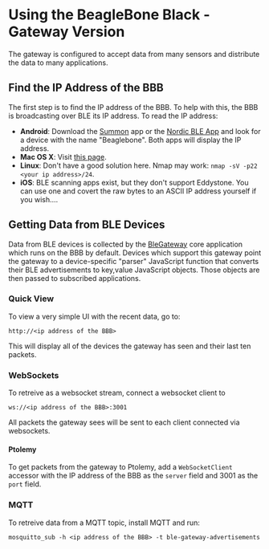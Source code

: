 Using the BeagleBone Black - Gateway Version
============================================

The gateway is configured to accept data from many sensors
and distribute the data to many applications.

Find the IP Address of the BBB
------------------------------

The first step is to find the IP address of the BBB. To help with this,
the BBB is broadcasting over BLE its IP address. To read the IP address:

- **Android**: Download the [Summon](https://play.google.com/store/apps/details?id=edu.umich.eecs.lab11.summon)
app or the [Nordic BLE App](https://play.google.com/store/apps/details?id=no.nordicsemi.android.mcp)
and look for a device with the name "Beaglebone". Both apps will display the IP address.
- **Mac OS X**: Visit [this page](http://lab11.github.io/chrome-bluetooth-host/).
- **Linux**: Don't have a good solution here. Nmap may work: `nmap -sV -p22 <your ip address>/24`.
- **iOS**: BLE scanning apps exist, but they don't support Eddystone. You can use one
and covert the raw bytes to an ASCII IP address yourself if you wish....

Getting Data from BLE Devices
-----------------------------

Data from BLE devices is collected by the
[BleGateway](https://github.com/lab11/gateway/tree/master/software/ble-gateway)
core application which runs on the BBB by default. Devices which support
this gateway point the gateway to a
device-specific "parser" JavaScript function that converts their BLE
advertisements to key,value JavaScript objects. Those objects are then
passed to subscribed applications.

### Quick View

To view a very simple UI with the recent data, go to:

    http://<ip address of the BBB>
    
This will display all of the devices the gateway has seen and their
last ten packets.

### WebSockets

To retreive as a websocket stream, connect a websocket client to

    ws://<ip address of the BBB>:3001
    
All packets the gateway sees will be sent to each client connected
via websockets.

#### Ptolemy

To get packets from the gateway to Ptolemy, add a `WebSocketClient`
accessor with the IP address of the BBB as the `server` field and
3001 as the `port` field.

### MQTT

To retreive data from a MQTT topic, install MQTT and run:

    mosquitto_sub -h <ip address of the BBB> -t ble-gateway-advertisements



